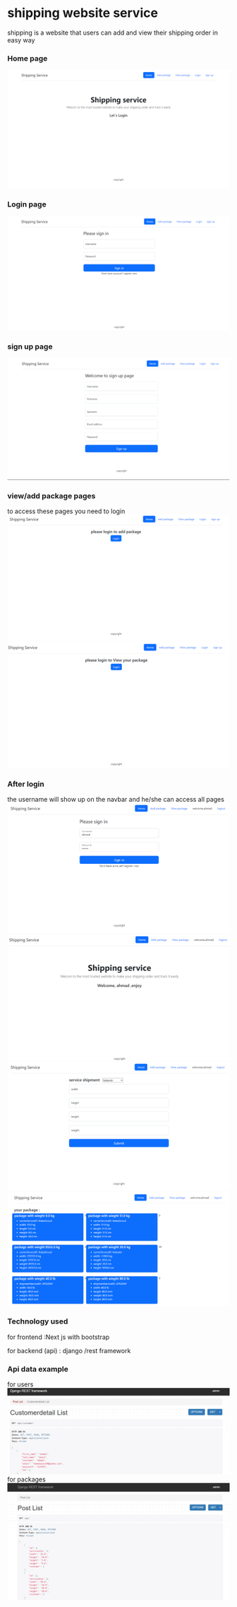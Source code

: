 <!-- This is a [Next.js](https://nextjs.org/) project bootstrapped with [`create-next-app`](https://github.com/vercel/next.js/tree/canary/packages/create-next-app).

## Getting Started

First, run the development server:

```bash
npm run dev
# or
yarn dev
```

Open [http://localhost:3000](http://localhost:3000) with your browser to see the result.

You can start editing the page by modifying `pages/index.js`. The page auto-updates as you edit the file.

[API routes](https://nextjs.org/docs/api-routes/introduction) can be accessed on [http://localhost:3000/api/hello](http://localhost:3000/api/hello). This endpoint can be edited in `pages/api/hello.js`.

The `pages/api` directory is mapped to `/api/*`. Files in this directory are treated as [API routes](https://nextjs.org/docs/api-routes/introduction) instead of React pages.

## Learn More

To learn more about Next.js, take a look at the following resources:

- [Next.js Documentation](https://nextjs.org/docs) - learn about Next.js features and API.
- [Learn Next.js](https://nextjs.org/learn) - an interactive Next.js tutorial.

You can check out [the Next.js GitHub repository](https://github.com/vercel/next.js/) - your feedback and contributions are welcome!

## Deploy on Vercel

The easiest way to deploy your Next.js app is to use the [Vercel Platform](https://vercel.com/new?utm_medium=default-template&filter=next.js&utm_source=create-next-app&utm_campaign=create-next-app-readme) from the creators of Next.js.

Check out our [Next.js deployment documentation](https://nextjs.org/docs/deployment) for more details. -->
# shipping website service

shipping is a website that users can add and view their shipping order in easy way

### Home page

 ![home page](/pic/homepic.png "1")

### Login page

 ![login](/pic/login.png "2")

### sign up page

 ![sign up](/pic/signup.png "3")

### view/add package pages

 to access these pages you need to login
 ![view/add](/pic/add.png "4")
 ![view/add](/pic/view.png "5")

### After login 
the username will show up on the navbar 
and he/she can access all pages 
![user](/pic/ahmad.png "6")
![view](/pic/homel.png "9")
![add](/pic/addl.png "7")
![view](/pic/viewl.png "8")

### Technology used
for frontend :Next js with bootstrap

for backend (api) : django /rest framework 

### **Api data example** 
for users     
![view](/pic/api2.png "11")
for packages
![view](/pic/api1.png "10")